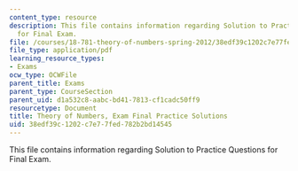 ```yaml
---
content_type: resource
description: This file contains information regarding Solution to Practice Questions
  for Final Exam.
file: /courses/18-781-theory-of-numbers-spring-2012/38edf39c1202c7e77fed782b2bd14545_MIT18_781S12_practfinalSol.pdf
file_type: application/pdf
learning_resource_types:
- Exams
ocw_type: OCWFile
parent_title: Exams
parent_type: CourseSection
parent_uid: d1a532c8-aabc-bd41-7813-cf1cadc50ff9
resourcetype: Document
title: Theory of Numbers, Exam Final Practice Solutions
uid: 38edf39c-1202-c7e7-7fed-782b2bd14545
---
```

This file contains information regarding Solution to Practice Questions for Final Exam.

